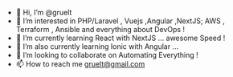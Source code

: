 - 👋 Hi, I’m @gruelt
- 👀 I’m interested in PHP/Laravel , Vuejs ,Angular ,NextJS;  AWS , Terraform , Ansible and everything about DevOps !
- 🌱 I’m currently learning React with NextJS ... awesome Speed !
- 🌱 I’m also currently learning Ionic with Angular ... 
- 💞️ I’m looking to collaborate on Automating Everything ! 
- 📫 How to reach me gruelt@gmail.com


